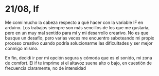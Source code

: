 # 21/08, If

Me comí mucho la cabeza respecto a qué hacer con la variable IF en arduino. Los trabajos siempre son más sencillos de los que me gustaría, pero en un muy mal sentido para mí y mi desarrollo crearivo. No es que busque un desafío, pero varias veces me encuentro saboteando mi propio proceso creativo cuando podría solucionarme las dificultades y ser mejor conmigo mismo.

En fin, decidí ir por mi opción segura y cómoda que es el sonido, mi zona de comfort. El if te imprime si el altavoz suena alto o bajo, en cuestión de frecuencia claramente, no de intensidad
